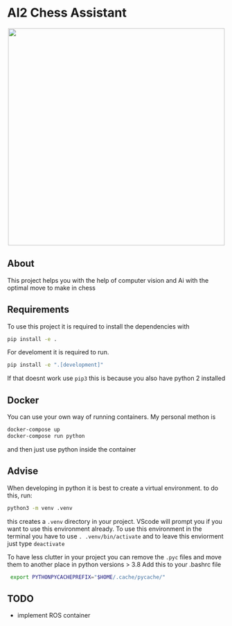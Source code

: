 # AI2 Chess Assistant

<p align="center">
  <img width="500px" src="https://github.com/PXLAIRobotics/RP2021G02/blob/main/src/resources/Hikaru.png">
</p>


## About

This project helps you with the help of computer vision and Ai with the optimal move to make in chess

## Requirements

To use this project it is required to install the dependencies with

```bash
pip install -e .
```

For develoment it is required to run.

```bash
pip install -e ".[development]"
```

If that doesnt work use `pip3` this is because you also have python 2 installed

## Docker

You can use your own way of running containers. My personal methon is

```bash
docker-compose up
docker-compose run python
```

and then just use python inside the container

## Advise

When developing in python it is best to create a virtual environment. to do this, run:

```bash
python3 -m venv .venv
```

this creates a `.venv` directory in your project. VScode will prompt you if you want to use this environment already.
To use this environment in the terminal you have to use `. .venv/bin/activate` and to leave this enviorment just type `deactivate`

To have less clutter in your project you can remove the `.pyc` files and move them to another place in python versions > 3.8
Add this to your .bashrc file

```bash
 export PYTHONPYCACHEPREFIX="$HOME/.cache/pycache/"
```

## TODO

- implement ROS container
